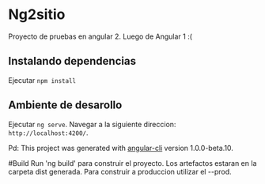# Ng2sitio

Proyecto de pruebas en angular 2. Luego de Angular 1 :(

## Instalando dependencias
Ejecutar `npm install`

## Ambiente de desarollo

Ejecutar `ng serve`. Navegar a la siguiente direccion:  `http://localhost:4200/`.

Pd: This project was generated with [angular-cli](https://github.com/angular/angular-cli) version 1.0.0-beta.10.

#Build
Run 'ng build' para construir el proyecto. Los artefactos estaran en la carpeta dist generada. Para construir a produccion 
utilizar el --prod.
